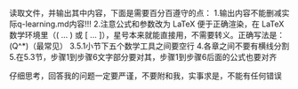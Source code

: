 读取文件，并输出其中内容，下面是需要百分百遵守的点：
1.输出内容不能删减实际q-learning.md内容!!!
2.注意公式和参数改为 LaTeX 便于正确渲染，在 LaTeX 数学环境里（\( ... \) 或 \[ ... \]），星号本来就能直接用，不需要转义。正确写法是：\(Q^*\)（最常见）
3.5.1小节下五个数学工具之间要空行
4.各章之间不要有横线分割
5.在5.3节，步骤1到步骤6文字部分要对其，步骤1到步骤6后面的公式也要对齐


仔细思考，回答我的问题一定要严谨，不要附和我，实事求是，不能有任何错误



